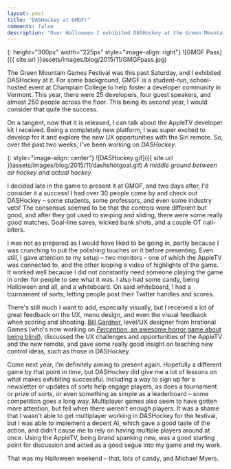 ```yaml
---
layout: post
title: "DASHockey at GMGF!"
comments: false
description: "Over Halloween I exhibited DASHockey at the Green Mountain Games Festival, and it was an absolute blast."
---
```


{: height="300px" width="225px" style="image-align: right"}
![GMGF Pass]({{ site.url }}assets/images/blog/2015/11/GMGFpass.jpg)

The Green Mountain Games Festival was this past Saturday, and I exhibited DASHockey at it. For some background, GMGF is a student-run, school-hosted event at Champlain College to help foster a developer community in Vermont. This year, there were 25 developers, four guest speakers, and almost 250 people across the floor. This being its second year, I would consider that quite the success.

On a tangent, now that it is released, I can talk about the AppleTV developer kit I received. Being a completely new platform, I was super excited to develop for it and explore the new UX opportunities with the Siri remote. So, over the past two weeks, I've been working on *DASHockey*.

{: style="image-align: center"}
![DASHockey gif]({{ site.url }}assets/images/blog/2015/11/dashshotgoal.gif)
*A middle ground between air hockey and actual hockey.*

I decided late in the game to present it at GMGF, and two days after, I'd consider it a success! I had over 30 people come by and check out DASHockey – some students, some professors, and even some industry vets! The consensus seemed to be that the controls were different but good, and after they got used to swiping and sliding, there were some really good matches. Goal-line saves, wicked bank shots, and a couple OT nail-biters.

I was not as prepared as I would have liked to be going in, partly because I was crunching to put the polishing touches on it before presenting. Even still, I gave attention to my setup – two monitors - one of which the AppleTV was connected to, and the other looping a video of highlights of the game. It worked well because I did not constantly need someone playing the game in order for people to see what it was. I also had some candy, being Halloween and all, and a whiteboard. On said whiteboard, I had a tournament of sorts, letting people post their Twitter handles and scores.

There's still much I want to add, especially visually, but I received a lot of great feedback on the UX, menu design, and even the visual feedback when scoring and shooting. [Bill Gardner](https://twitter.com/GameOnGardner), level/UX designer from Irrational Games (who's now working on [*Perception*, an awesome horror game about being blind](http://www.thedeependgames.com)), discussed the UX challenges and opportunities of the AppleTV and the new remote, and gave some really good insight on teaching new control ideas, such as those in DASHockey.

Come next year, I'm definitely aiming to present again. Hopefully a different game by that point in time, but DASHockey did give me a lot of lessons on what makes exhibiting successful. Including a way to sign up for a newsletter or updates of sorts help engage players, as does a tournament or prize of sorts, or even something as simple as a leaderboard – some competition goes a long way. Multiplayer games also seem to have gotten more attention, but fell when there weren't enough players. It was a shame that I wasn't able to get multiplayer working in DASHockey for the festival, but I was able to implement a decent AI, which gave a good taste of the action, and didn't cause me to rely on having multiple players around at once. Using the AppleTV, being brand spanking new, was a good starting point for discussion and acted as a good segue into my game and my work.

That was my Halloween weekend – that, lots of candy, and Michael Myers.

